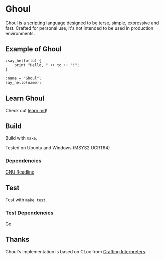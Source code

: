 # Ghoul

Ghoul is a scripting language designed to be terse, simple, expressive and fast. Crafted for personal use, it's not intended to be used in production environments.

## Example of Ghoul

```
:say_hello(to) {
    print "Hello, " ++ to ++ "!";
}

:name = "Ghoul";
say_hello(name);
```

## Learn Ghoul

Check out [learn.md](docs/learn.md)!


## Build

Build with `make`.

Tested on Ubuntu and Windows (MSYS2 UCRT64)

### Dependencies

[GNU Readline](https://en.wikipedia.org/wiki/GNU_Readline)

## Test

Test with `make test`.

### Test Dependencies

[Go](https://go.dev/)

## Thanks

Ghoul's implementation is based on CLox from [Crafting Interpreters](https://craftinginterpreters.com/).
